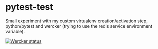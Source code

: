 pytest-test
===========

Small experiment with my custom virtualenv creation/activation step, python/pytest and wercker (trying to use the redis service environment variable).

[![Wercker status](https://app.wercker.com/status/e15f38ac8e3b2fc10b5bb80e13c006b1/m)](https://app.wercker.com/project/bykey/e15f38ac8e3b2fc10b5bb80e13c006b1)
